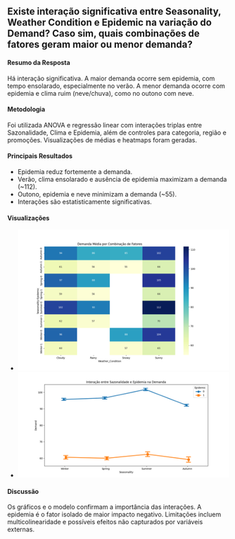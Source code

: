 ## Existe interação significativa entre Seasonality, Weather Condition e Epidemic na variação do Demand? Caso sim, quais combinações de fatores geram maior ou menor demanda?

#### Resumo da Resposta
Há interação significativa. A maior demanda ocorre sem epidemia, com tempo ensolarado, especialmente no verão. A menor demanda ocorre com epidemia e clima ruim (neve/chuva), como no outono com neve.

#### Metodologia
Foi utilizada ANOVA e regressão linear com interações triplas entre Sazonalidade, Clima e Epidemia, além de controles para categoria, região e promoções. Visualizações de médias e heatmaps foram geradas.

#### Principais Resultados
- Epidemia reduz fortemente a demanda.
- Verão, clima ensolarado e ausência de epidemia maximizam a demanda (~112).
- Outono, epidemia e neve minimizam a demanda (~55).
- Interações são estatisticamente significativas.

#### Visualizações
- ![Heatmap de Demanda](https://github.com/BitencourtVitor/Previsao-de-Estoque/blob/main/graficos/pergunta%202/Figure_1.png)
- ![Interação Sazonalidade x Epidemia](https://github.com/BitencourtVitor/Previsao-de-Estoque/blob/main/graficos/pergunta%202/Figure_2.png)

#### Discussão
Os gráficos e o modelo confirmam a importância das interações. A epidemia é o fator isolado de maior impacto negativo. Limitações incluem multicolinearidade e possíveis efeitos não capturados por variáveis externas.
